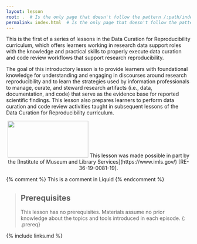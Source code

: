 ```yaml
---
layout: lesson
root: .  # Is the only page that doesn't follow the pattern /:path/index.html
permalink: index.html  # Is the only page that doesn't follow the pattern /:path/index.html
---
```

This is the first of a series of lessons in the Data Curation for Reproducibility curriculum, which offers learners working in research data support roles with the knowledge and practical skills to properly execute data curation and code review workflows that support research reproducibility.

The goal of this introductory lesson is to provide learners with foundational knowledge for understanding and engaging in discourses around research reproducibility and to learn the strategies used by information professionals to manage, curate, and steward research artifacts (i.e., data, documentation, and code) that serve as the evidence base for reported scientific findings.  This lesson also prepares learners to perform data curation and code review activities taught in subsequent lessons of the Data Curation for Reproducibility curriculum.

<p align="center">
<img src="https://www.imls.gov/sites/default/files/imls_logo_2c.jpg" width="220" height="100">
This lesson was made possible in part by the [Institute of Museum and Library Services](https://www.imls.gov/) [RE-36-19-0081-19].
</p>

<!-- this is an html comment -->

{% comment %} This is a comment in Liquid {% endcomment %}

> ## Prerequisites
>
> This lesson has no prerequisites.  Materials assume no prior knowledge about the topics and tools introduced in each episode.
{: .prereq}

{% include links.md %}
